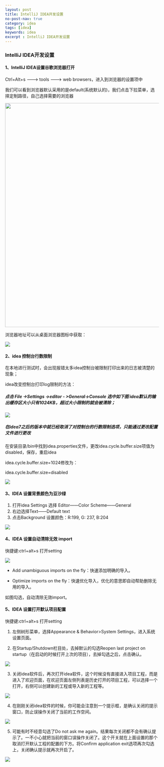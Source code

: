 ```yaml
---
layout: post
title: IntelliJ IDEA开发设置
no-post-nav: true
category: idea
tags: [idea]
keywords: idea
excerpt : IntelliJ IDEA开发设置
---
```


### IntelliJ IDEA开发设置

#### 1、IntelliJ IDEA设置谷歌浏览器打开

Ctrl+Alt+s ---> tools ---> web browsers，进入到浏览器的设置项中

我们可以看到浏览器默认采用的是default(系统默认的)，我们点击下拉菜单，选择定制路径，自己选择需要的浏览器

<p align="left">
	<img src="https://luopengfei3000.github.io/assets/images/2019/idea/2019-04-05-idea-dev-setting/01.png"  width="1288" height="732">
</p>

浏览器地址可以从桌面浏览器图标中获取：

![](https://luopengfei3000.github.io/assets/images/2019/idea/2019-04-05-idea-dev-setting/02.png)

#### 2、idea 控制台行数限制

在本地进行测试时，会出现报错太多idea控制台被限制打印出来的日志被清楚的现象；

idea改变控制台打印log限制的方法：

##### 点击 File ->Settings ->editor - >General->Console 选中如下图 idea默认的输出缓存区大小只有1024KB，超过大小限制的就会被清除；

![](https://luopengfei3000.github.io/assets/images/2019/idea/2019-04-05-idea-dev-setting/03.png)

##### 在idea7之后的版本中就已经取消了对控制台的行数限制选项，只能通过更改配置文件进行更改

在安装目录/bin中找到idea.properties文件，更改idea.cycle.buffer.size项值为disabled，保存，重启idea

idea.cycle.buffer.size=1024修改为：

idea.cycle.buffer.size=disabled

![](https://luopengfei3000.github.io/assets/images/2019/idea/2019-04-05-idea-dev-setting/04.png)

#### 3、IDEA 设置背景颜色为豆沙绿

1. 打开idea Settings 选择 Editor——Color Scheme——General
2. 右边选择Text——Default text
3. 点击Background 设置颜色：R:199,  G: 237,  B:204

![](https://luopengfei3000.github.io/assets/images/2019/idea/2019-04-05-idea-dev-setting/05.png)

#### 4、IDEA 设置自动清除无效 import

快捷键:ctrl+alt+s 打开setting

![](https://luopengfei3000.github.io/assets/images/2019/idea/2019-04-05-idea-dev-setting/06.png)

- Add unambiguous imports on the fly：快速添加明确的导入。

- Optimize imports on the fly：快速优化导入，优化的意思即自动帮助删除无用的导入。

如图勾选，自动清除无效import。

#### 5、IDEA 设置打开默认项目配置

快捷键:ctrl+alt+s 打开setting

1. 左侧树形菜单，选择Appearance & Behavior>System Settings，进入系统设置页面。

2. 在Startup/Shutdown栏目处，去掉默认的勾选Reopen last project on startup（在启动的时候打开上次的项目），去掉勾选之后，点击确认。

![](https://luopengfei3000.github.io/assets/images/2019/idea/2019-04-05-idea-dev-setting/07.png)

3. 关闭idea软件后，再次打开idea软件，这个时候没有直接进入项目工程，而是进入了欢迎页面，在欢迎页面左侧列表是历史打开的项目工程，可以选择一个打开，右侧可以创建新的工程或导入新的工程等。

![](https://luopengfei3000.github.io/assets/images/2019/idea/2019-04-05-idea-dev-setting/08.png)

4. 在刚刚关闭idea软件的时候，你可能会注意到一个提示框，是确认关闭的提示窗口，防止误操作关闭了当前的工作空间。

![](https://luopengfei3000.github.io/assets/images/2019/idea/2019-04-05-idea-dev-setting/09.png)

5. 可能有时不经意勾选了Do not ask me again。结果每次关闭都不会有确认提示了。一不小心就把当前的窗口误操作关闭了。这个开关就在上面设置的那个取消打开默认工程的配置的下方。将Confirm application exit选项再次勾选上，关闭确认提示就再次开启了。

![](https://luopengfei3000.github.io/assets/images/2019/idea/2019-04-05-idea-dev-setting/10.png)




